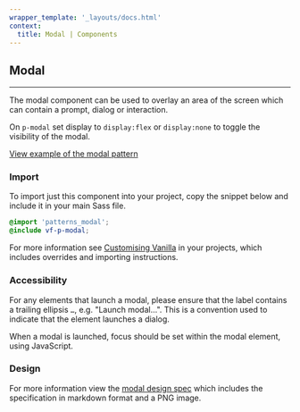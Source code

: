 ```yaml
---
wrapper_template: '_layouts/docs.html'
context:
  title: Modal | Components
---
```


## Modal

<hr>

The modal component can be used to overlay an area of the screen which can contain a prompt, dialog or interaction.

On `p-modal` set display to `display:flex` or `display:none` to toggle the visibility of the modal.

<div class="embedded-example"><a href="/docs/examples/patterns/modal/default/" class="js-example" data-height="400">
View example of the modal pattern
</a></div>

### Import

To import just this component into your project, copy the snippet below and include it in your main Sass file.

```scss
@import 'patterns_modal';
@include vf-p-modal;
```

For more information see [Customising Vanilla](/docs/customising-vanilla/) in your projects, which includes overrides and importing instructions.

### Accessibility

For any elements that launch a modal, please ensure that the label contains a trailing ellipsis `…`, e.g. "Launch modal&hellip;". This is a convention used to indicate that the element launches a dialog.

When a modal is launched, focus should be set within the modal element, using JavaScript.

### Design

For more information view the [modal design spec](https://github.com/ubuntudesign/vanilla-design/tree/master/Modal) which includes the specification in markdown format and a PNG image.

